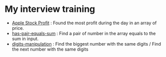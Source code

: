 # My interview training

 - [Apple Stock Profit](apple-stock-profit) : Found the most profit during the day in an array of price.
 - [has-pair-equals-sum](has-pair-equals-sum) : Find a pair of number in the array equals to the sum in input.
 - [digits-manipulation](digits-manipulation) : Find the biggest number with the same digits / Find the next number with the same digits
